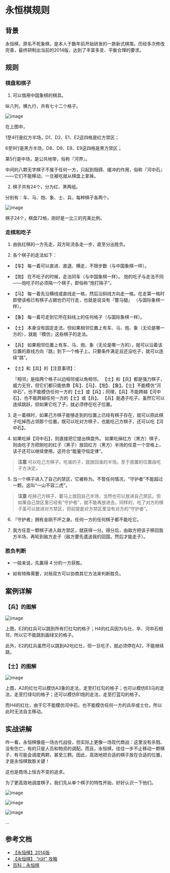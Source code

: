 永恒棋规则
===

## 背景

永恒棋，原名不死象棋，是本人于数年前开始研发的一款新式棋类。历经多次修改完善，最终研制出当前的2014版，达到了丰富多变、平衡合理的要求。

## 规则

### 棋盘和棋子

1. 可以借用中国象棋的棋具。

纵八列，横九行，共有七十二个格子。 

![image](https://cloud.githubusercontent.com/assets/536587/6522372/3a64b960-c41f-11e4-9db7-422f14bfb35c.png)

在上图中， 

1至4行是红方半场，D1、D2、E1、E2这四格是红方禁区； 

6至9行是黑方半场，D8、D9、E8、E9这四格是黑方禁区； 

第5行是中场，是公共地带，俗称『河界』。

中间的八颗无字棋子不属于任何一方，只起到阻碍、缓冲的作用，俗称『河中石』——它们不能移动，一旦被吃就从棋盘上拿掉。 

2. 棋子共有24个，分为红、黑两组。

分别有：车、马、炮、象、士、兵，每种棋子各两个。

![image](https://cloud.githubusercontent.com/assets/536587/6524828/0a0982c2-c439-11e4-97a9-a7de90d77d2e.png)

棋子24个，棋盘72格，刚好是一比三的完美比例。


### 走棋和吃子

1. 由执红棋的一方先走，双方轮流各走一步，直至分出胜负。


2. 各个棋子的走法如下：

  + 【车】 每一着可以直进、直退、横走，不限步数（与中国象棋一样）。
  
  + 【炮】 在不吃子的时候，走法同车（与中国象棋一样）。
  炮的吃子与走法不同——炮吃子时必须隔一个棋子，即俗称“炮打隔子”。
  
  + 【马】 每一着先沿横线或直线走一格，然后沿斜线方向走一格。在走第一格时即使该格已有棋子占据也仍可行走，也就是说没有『蹩马腿』 （与国际象棋一样）。
  
  + 【象】 每一着可走到它所在斜线上的任何格子（与国际象棋一样）。
  
  + 【士】 本身没有固定走法，但如果相邻位置上有车、马、炮、象（无论是哪一方的），就能『模仿』这些棋子的走法。
  
  + 【兵】 如果相邻位置上有车、马、炮、象（无论是哪一方的），就可以沿着该位置的直线方向『跳』到下一个格子上。只要条件满足且还没吃子，就可以连续“跳”。
  
  + 【士】和【兵】的【注意事项】：
  
      『相邻』是指两个格子以边相邻或以角相邻。
      【士】和【兵】都是强力棋子，威力无穷，但它们都只能依靠【车】、【马】、【炮】、【象】。【士】不能模仿“河中石”，也不能模仿任何一方的【士】或【兵】；同理，【兵】不能跨越【河中石】，也不能跨越任何一方的【士】或【兵】。
  【兵】是遇子吃子。虽然它可以连续跳跃，但如果它吃了子，就必须停在吃子位置。

3. 走一着棋时，如果己方棋子能够走到的位置上已经有棋子存在，就可以把此棋子吃掉而占领那个位置。既可以吃对方棋子，也能吃己方棋子，还可以吃【河中石】。

4. 如果吃掉【河中石】，则直接把它提出棋盘外。
如果吃掉红方（黑方）棋子，则由吃子方把刚吃的红子（黑子）放回红方（黑方）半场的任意一个空格上，该子还可以继续使用。这符合“能量守恒定律”。

  > **注意**
  > 可以吃己方棋子。吃谁的子，就放回谁的半场。至于放置的位置由吃子方决定。

5. 当一个棋子进入了自己的禁区，它被称为。不管任何情况，“守护者”不能超过一颗。这叫“一山不容二虎”。

  > **注意**
  > 吃掉己方棋子，要马上放回自己半场，当然也可以放进自己禁区。但如果自己禁区里已经有“守护者”，就不能再放进去。同样的，吃了对方的棋子虽可以放进对方禁区，但前提是对方禁区里没有对方的“守护者”。

6. 『守护者』拥有金刚不坏之身。任何一方的任何棋子都不能吃它。

7. 我方任意一颗棋子进入敌方禁区，就获得一分。得分后，由敌方把该子移回我方半场，再轮到敌方走子（敌方要先遣送我的回国，然后才能走子）。

### 胜负判断

+ 一般来说，先赢得 4 分的一方获胜。

+ 如有特殊需要，对局双方可以协商其它方法来判断胜负。

## 案例详解

### 【兵】的图解

![image](https://cloud.githubusercontent.com/assets/536587/6524983/c2b4bc32-c43a-11e4-9f3a-20254b2d173f.png)

上图，E2的红兵可以跳到所有打红勾的格子；H4的红兵因为与仕、卒、河中石相邻，所以它不能跳到画绿叉的格子。

此外，E2的红兵虽然可以跳到A2吃红仕，但一旦吃子，就必须停在A2，不能继续跳。

### 【士】的图解

![image](https://cloud.githubusercontent.com/assets/536587/6524998/dab43718-c43a-11e4-8778-01d80f1743f9.png)

上图，A2的红仕可以模仿A3象的走法，走至打红勾的格子；也可以模仿B3马的走法，走至打绿勾的格子；还可以模仿B1炮的走法，走至打蓝勾的格子。

而H4的红仕，由于它不能模仿河中石，也不能模仿任何一方的兵卒或士仕，所以此时无法自主移动。

## 实战讲解

咋一看，永恒棋像是一场古代战役，但实际上更像一场现代商战：这里没有杀戮、没有伤亡，有的只是人员和物资的调配。而且，永恒棋，往往一步不止移动一颗棋子，有可能会调度两颗，甚至三颗。因此，高效地把合适的棋子放在合适的位置，才是永恒棋致胜关键！

这也是商场上恒古不变的追求。

为了更高效地调度棋子，我们先从单个棋子的特性开始，好好认识一下他们。

![image](https://cloud.githubusercontent.com/assets/536587/6525075/f0f47384-c43b-11e4-9f0b-d148fb40497e.png)

![image](https://cloud.githubusercontent.com/assets/536587/6525079/0253b428-c43c-11e4-95e5-213ffcb7021b.png)

![image](https://cloud.githubusercontent.com/assets/536587/6525086/180a9426-c43c-11e4-96e5-20948c899a07.png)

...

## 参考文档

+ [【永恒棋】2014版](http://tieba.baidu.com/p/2841756065)
+ [【永恒棋】 “π对” 攻略](http://tieba.baidu.com/p/3096574415)
+ [百科：永恒棋](http://baike.baidu.com/view/10845788.htm)
